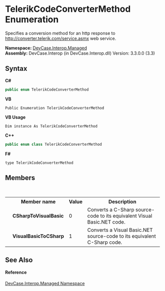 # TelerikCodeConverterMethod Enumeration
 

Specifies a conversion method for an http response to <a href="http://converter.telerik.com/service.asmx" target="_blank">http://converter.telerik.com/service.asmx</a> web service.

**Namespace:**&nbsp;<a href="N_DevCase_Interop_Managed">DevCase.Interop.Managed</a><br />**Assembly:**&nbsp;DevCase.Interop (in DevCase.Interop.dll) Version: 3.3.0.0 (3.3)

## Syntax

**C#**<br />
``` C#
public enum TelerikCodeConverterMethod
```

**VB**<br />
``` VB
Public Enumeration TelerikCodeConverterMethod
```

**VB Usage**<br />
``` VB Usage
Dim instance As TelerikCodeConverterMethod
```

**C++**<br />
``` C++
public enum class TelerikCodeConverterMethod
```

**F#**<br />
``` F#
type TelerikCodeConverterMethod
```


## Members
&nbsp;<table><tr><th></th><th>Member name</th><th>Value</th><th>Description</th></tr><tr><td /><td target="F:DevCase.Interop.Managed.TelerikCodeConverterMethod.CSharpToVisualBasic">**CSharpToVisualBasic**</td><td>0</td><td>Converts a C-Sharp source-code to its equivalent Visual Basic.NET code.</td></tr><tr><td /><td target="F:DevCase.Interop.Managed.TelerikCodeConverterMethod.VisualBasicToCSharp">**VisualBasicToCSharp**</td><td>1</td><td>Converts a Visual Basic.NET source-code to its equivalent C-Sharp code.</td></tr></table>

## See Also


#### Reference
<a href="N_DevCase_Interop_Managed">DevCase.Interop.Managed Namespace</a><br />